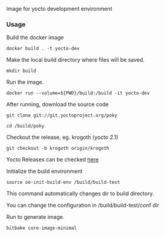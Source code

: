 Image for yocto development environment

### Usage

Build the docker image

``docker build . -t yocto-dev``

Make the local build directory where files will be saved.

``mkdir build``

Run the image.

``docker run --volume=${PWD}/build:/build -it yocto-dev``

After running, download the source code

``git clone git://git.yoctoproject.org/poky``

``cd /build/poky``

Checkout the release, eg. krogoth (yocto 2.1)

``git checkout -b krogoth origin/krogoth``

Yocto Releases can be checked [here](https://wiki.yoctoproject.org/wiki/Releases)

Initialize the build environment

``source oe-init-build-env /build/build-test``

This command automatically changes dir to
build directory.

You can change the configuration in /build/build-test/conf dir

Run to generate image.

``bitbake core-image-minimal``
